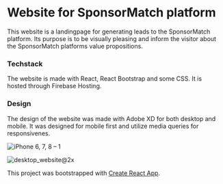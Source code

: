 # Website for SponsorMatch platform

This website is a landingpage for generating leads to the SponsorMatch platform.
Its purpose is to be visually pleasing and inform the visitor about the SponsorMatch platforms value propositions.

### Techstack

The website is made with React, React Bootstrap and some CSS.
It is hosted through Firebase Hosting.

### Design

The design of the website was made with Adobe XD for both desktop and mobile.
It was designed for mobile first and utilize media queries for responsivenes.

![iPhone 6, 7, 8 – 1](https://user-images.githubusercontent.com/57637214/113916254-0f4b6580-97e0-11eb-9228-de1338295e45.png)



![desktop_website@2x](https://user-images.githubusercontent.com/57637214/113916075-d7dcb900-97df-11eb-92e4-681eb4562352.png)




This project was bootstrapped with [Create React App](https://github.com/facebook/create-react-app).



